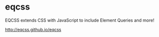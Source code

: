 eqcss
=====

EQCSS extends CSS with JavaScript to include Element Queries and more!

http://eqcss.github.io/eqcss
